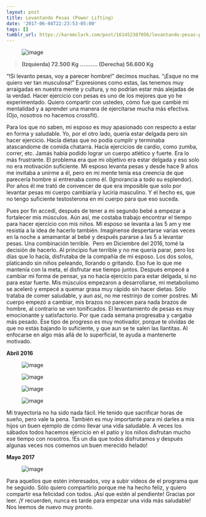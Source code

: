 ```yaml
---
layout: post
title: Levantando Pesas (Power Lifting)
date: '2017-06-04T22:23:53-05:00'
tags: []
tumblr_url: https://karemclark.com/post/161452307056/levantando-pesas-power-lifting
---
```

<figure data-orig-width="1620" data-orig-height="2250" class="tmblr-full"><img src="https://64.media.tumblr.com/21024b560ef3d5deaf8481118e48e240/tumblr_inline_or21esRamf1t4qra9_540.jpg" alt="image" data-orig-width="1620" data-orig-height="2250"></figure>

> **(Izquierda) 72.500 Kg ………. (Derecha) 56.600 Kg**

“!Si levanto pesas, voy a parecer hombre!” decimos muchas. “¡Esque no me quiero ver tan musculosa!” Expresiones como estas, las tenemos muy arraigadas en nuestra mente y cultura, y no podrían estar más alejadas de la verdad. Hacer ejercicio con pesas es uno de los mejores que yo he experimentado. Quiero compartir con ustedes, cómo fue que cambié mi mentalidad y a aprender una manera de ejercitarse mucha más efectiva. (Ojo, nosotros no hacemos crossfit).

Para los que no saben, mi esposo es muy apasionado con respecto a estar en forma y saludable. Yo, por el otro lado, quería estar delgada pero sin hacer ejercicio. Hacía dietas que no podía cumplir y terminaba atascandome de comida chatarra. Hacía ejercicios de cardio, como zumba, correr, etc. Jamás había podido lograr un cuerpo atlético y fuerte. Era lo más frustrante. El problema era que mi objetivo era estar delgada y eso solo no era motivación suficiente. Mi esposo levanta pesas y desde hace 9 años me invitaba a unirme a él, pero en mi mente tenía esa creencia de que parecería hombre si entrenaba como él. (Ignorancia a todo su esplendor). Por años él me trató de convencer de que era imposible que solo por levantar pesas mi cuerpo cambiaría y luciría masculino. Y el hecho es, que no tengo suficiente testosterona en mi cuerpo para que eso suceda.

Pues por fin accedí, después de tener a mi segundo bebé a empezar a fortalecer mis músculos. Aún así, me costaba trabajo encontrar el tiempo para hacer ejercicio con mis niños. Mi esposo se levanta a las 5 am y me resistía a la idea de hacerlo también. Imagínense despertarse varias veces en la noche a amamantar al bebé y después pararse a las 5 a levantar pesas. Una combinación terrible. &nbsp;Pero en Diciembre del 2016, tomé la decisión de hacerlo. Al principio fue terrible y no me quería parar, pero los días que lo hacía, disfrutaba de la compañía de mi esposo. Los dos solos, platicando sin niños peleando, llorando o gritando. Eso fue lo que me mantenía con la meta, el disfrutar ese tiempo juntos. Después empecé a cambiar mi forma de pensar, ya no hacía ejercicio para estar delgada, si no para estar fuerte. Mis músculos empezaron a desarrollarse, mi metabolismo se aceleró y empecé a quemar grasa muy rápido sin hacer dietas. Sólo trataba de comer saludable, y aun así, no me restrinjo de comer postres. Mi cuerpo empezó a cambiar, mis brazos no parecen para nada brazos de hombre, al contrario se ven tonificados. El levantamiento de pesas es muy emocionante y satisfactorio. Por que cada semana progresaba y cargaba más pesado. Ese tipo de progreso es muy motivador, porque te olvidas de que no estás bajando lo suficiente, y que aun se te salen las llantitas. Al enfocarse en algo más allá de lo superficial, te ayuda a mantenerte motivado.

**Abril 2016**

<figure data-orig-width="5184" data-orig-height="3456" class="tmblr-full"><img src="https://64.media.tumblr.com/10688990b9105f28023d41892bd3f9c5/tumblr_inline_or21ri4kmL1t4qra9_540.jpg" alt="image" data-orig-width="5184" data-orig-height="3456"></figure><figure data-orig-width="5184" data-orig-height="3456" class="tmblr-full"><img src="https://64.media.tumblr.com/07e28e9d7de88b7afcec55d476f98dc9/tumblr_inline_or21v4MPfC1t4qra9_540.jpg" alt="image" data-orig-width="5184" data-orig-height="3456"></figure><figure data-orig-width="5184" data-orig-height="3456" class="tmblr-full"><img src="https://64.media.tumblr.com/0915d930d806ab5175e27ed57b162875/tumblr_inline_or21xlAQZ31t4qra9_540.jpg" alt="image" data-orig-width="5184" data-orig-height="3456"></figure><figure data-orig-width="5184" data-orig-height="3456" class="tmblr-full"><img src="https://64.media.tumblr.com/b2e899843dad7ef03b38daad4fa9886f/tumblr_inline_or21z7OzKG1t4qra9_540.jpg" alt="image" data-orig-width="5184" data-orig-height="3456"></figure>

Mi trayectoria no ha sido nada fácil. He tenido que sacrificar horas de sueño, pero vale la pena. También es muy importante para mi darles a mis hijos un buen ejemplo de cómo llevar una vida saludable. A veces los sábados todos hacemos ejercicio en el patio y los niños disfrutan mucho ese tiempo con nosotros. !Es un dia que todos disfrutamos y después algunas veces nos comemos un buen merecido helado!

**Mayo 2017** &nbsp;

<figure data-orig-width="2448" data-orig-height="3264" class="tmblr-full"><img src="https://64.media.tumblr.com/762c8247226b306d9859ae27240a5943/tumblr_inline_or22arnzBE1t4qra9_540.jpg" alt="image" data-orig-width="2448" data-orig-height="3264"></figure>

Para aquellos que estén interesados, voy a subir videos de el programa que he seguido. Sólo quiero compartirlo porque me ha hecho feliz, y quiero compartir esa felicidad con todos. ¡Así que estén al pendiente! Gracias por leer. ¡Y recuerden, nunca es tarde para empezar una vida más saludable! Nos leemos de nuevo muy pronto.

